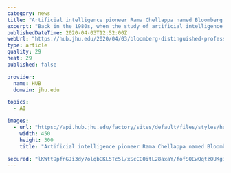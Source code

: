 ```yaml
---
category: news
title: "Artificial intelligence pioneer Rama Chellappa named Bloomberg Distinguished Professor"
excerpt: "Back in the 1980s, when the study of artificial intelligence was branching out into exciting new realms, Rama Chellappa organized a national conference focused on two emerging niches: computer vision and pattern recognition. The event, he recalls, drew a modest crowd. Last year the same conference brought together more than 6,000 researchers ..."
publishedDateTime: 2020-04-03T12:52:00Z
webUrl: "https://hub.jhu.edu/2020/04/03/bloomberg-distinguished-professor-rama-chellappa/"
type: article
quality: 29
heat: 29
published: false

provider:
  name: HUB
  domain: jhu.edu

topics:
  - AI

images:
  - url: "https://api.hub.jhu.edu/factory/sites/default/files/styles/hub_xlarge/public/chellapa040420.jpg?itok=CvuhEHNL"
    width: 450
    height: 300
    title: "Artificial intelligence pioneer Rama Chellappa named Bloomberg Distinguished Professor"

secured: "lKWtt9pfnGJi3dy7olqbGKL5Tc5l/xScCG0itL28axaY/fofSQEwQqtzOUKg3vzb9WRa/FeexRumankwJ1HEDLBK5Adt64+9xMFiGCVJ2d2/rdI3DahDwMxasnhr6BRPO3a9VQcn5RSkP0B6LuE2IdoYGY2eWZsY16QA6jCsS5rGGb4a8vl7Q5h8EVbQzD0LvcCB/U+1cc0WYcVIe8gEQBdQD1/EXdPilQWb7JhyT0AJ2XOxB3dm/lrkbL1mXNCoKe5zfM8fTfDqPEhZN64yKv4Jl/MQnW49PnTmqpMR8VIrwuAzlE+XjnAivmwlGBdG;AvaMEYyohDk3GS/8sxytzA=="
---
```


